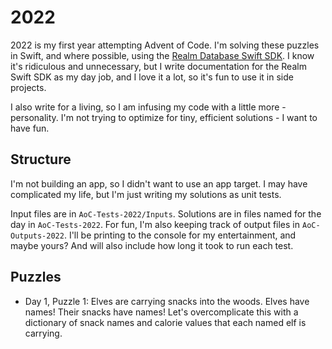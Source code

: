 # 2022

2022 is my first year attempting Advent of Code. I'm solving these puzzles in Swift, and where possible, using the [Realm Database Swift SDK](https://www.mongodb.com/docs/realm/sdk/swift/). I know it's ridiculous and unnecessary, but I write documentation for the Realm Swift SDK as my day job, and I love it a lot, so it's fun to use it in side projects.

I also write for a living, so I am infusing my code with a little more - personality. I'm not trying to optimize for tiny, efficient solutions - I want to have fun.

## Structure

I'm not building an app, so I didn't want to use an app target. I may have complicated my life, but I'm just writing my solutions as unit tests.

Input files are in `AoC-Tests-2022/Inputs`.
Solutions are in files named for the day in `AoC-Tests-2022`.
For fun, I'm also keeping track of output files in `AoC-Outputs-2022`. I'll be printing to the console for my entertainment, and maybe yours? And will also include how long it took to run each test.

## Puzzles

- Day 1, Puzzle 1: Elves are carrying snacks into the woods. Elves have names! Their snacks have names! Let's overcomplicate this with a dictionary of snack names and calorie values that each named elf is carrying.